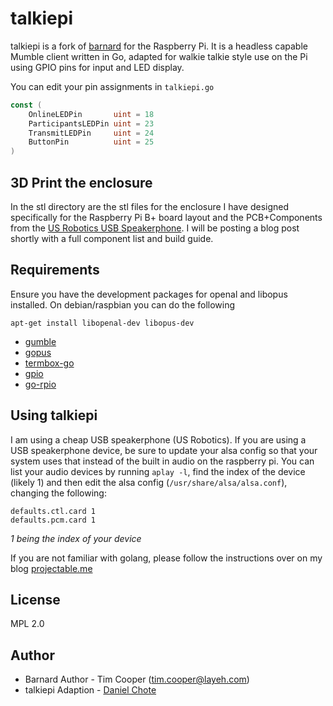 # talkiepi

talkiepi is a fork of [barnard](https://github.com/layeh/barnard) for the Raspberry Pi.  It is a headless capable Mumble client written in Go, adapted for walkie talkie style use on the Pi using GPIO pins for input and LED display.

You can edit your pin assignments in `talkiepi.go`
```go
const (
	OnlineLEDPin       uint = 18
	ParticipantsLEDPin uint = 23
	TransmitLEDPin     uint = 24
	ButtonPin          uint = 25
)
```

## 3D Print the enclosure
In the stl directory are the stl files for the enclosure I have designed specifically for the Raspberry Pi B+ board layout and the PCB+Components from the [US Robotics USB Speakerphone](https://www.amazon.com/USRobotics-USB-Internet-Speakerphone-USR9610/dp/B000E6IL10/ref=sr_1_1?ie=UTF8&qid=1472691020&sr=8-1&keywords=us+robotics+speakerphone).
I will be posting a blog post shortly with a full component list and build guide.


## Requirements
Ensure you have the development packages for openal and libopus installed. On debian/raspbian you can do the following
```
apt-get install libopenal-dev libopus-dev
```

- [gumble](https://github.com/dchote/gumble)
- [gopus](https://github.com/layeh/gopus)
- [termbox-go](https://github.com/nsf/termbox-go)
- [gpio](https://github.com/dchote/gpio)
- [go-rpio](github.com/stianeikeland/go-rpio)

## Using talkiepi
I am using a cheap USB speakerphone (US Robotics). If you are using a USB speakerphone device, be sure to update your alsa config so that your system uses that instead of the built in audio on the raspberry pi. You can list your audio devices by running `aplay -l`, find the index of the device (likely 1) and then edit the alsa config (`/usr/share/alsa/alsa.conf`), changing the following:
```
defaults.ctl.card 1
defaults.pcm.card 1
```
_1 being the index of your device_

If you are not familiar with golang, please follow the instructions over on my blog [projectable.me](http://projectable.me/building-an-internet-walkie-talkie-using-a-raspberry-pi-v3/)

## License

MPL 2.0

## Author

- Barnard Author - Tim Cooper (<tim.cooper@layeh.com>)
- talkiepi Adaption - [Daniel Chote](https://github.com/dchote)
